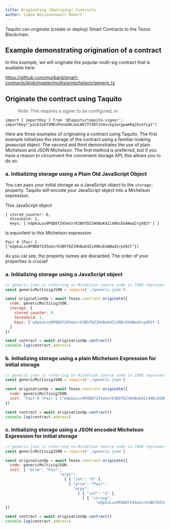```yaml
---
title: Originating (Deploying) Contracts
author: Simon Boissonneault-Robert
---
```


Taquito can _originate_ (create or deploy) Smart Contracts to the Tezos Blockchain.

## Example demonstrating origination of a contract

In this example, we will originate the popular mutli-sig contract that is available here:

https://github.com/murbard/smart-contracts/blob/master/multisig/michelson/generic.tz


## Originate the contract using Taquito

> Note: This requires a signer to be configured, ie: 

```
import { importKey } from '@taquito/taquito-signer';
importKey("p2sk2obfVMEuPUnadAConLWk7Tf4Dt3n4svSgJwrgpamRqJXvaYcg1")
```

Here are three examples of originating a contract using Taquito. The first example initializes the storage of the contract using a familiar-looking javascript object. The second and third demonstrates the use of plain Michelson and JSON Michelson. The first method is preferred, but if you have a reason to circumvent the convenient storage API, this allows you to do so.

### a. Initializing storage using a Plain Old JavaScript Object

You can pass your initial storage as a JavaScript object to the `storage:` property. Taquito will encode your JavaScript object into a Michelson expression.

This JavaScript object
```
{ stored_counter: 0,
  threshold: 1,
  keys: ['edpkuLxx9PQD8fZ45eUzrK3BhfDZJHhBuK4Zi49DcEGANwd2rpX82t'] }
```

Is equivilent to this Michelson expression
```
Pair 0 (Pair 1 {"edpkuLxx9PQD8fZ45eUzrK3BhfDZJHhBuK4Zi49DcEGANwd2rpX82t"})
```

As you cal see, the property names are discarded. The order of your properties is crucial!

### a. Initializing storage using a JavaScript object

```js
// generic.json is referring to Michelson source code in JSON representation
const genericMultisigJSON = require('./generic.json')

const originationOp = await Tezos.contract.originate({
  code: genericMultisigJSON,
  storage: {
    stored_counter: 0,
    threshold: 1,
    keys: ['edpkuLxx9PQD8fZ45eUzrK3BhfDZJHhBuK4Zi49DcEGANwd2rpX82t']
  }
})

const contract = await originationOp.contract()
console.log(contract.address)
```

### b. Initializing storage using a plain Michelson Expression for initial storage

```js
// generic.json is referring to Michelson source code in JSON representation
const genericMultisigJSON = require('./generic.json')

const originationOp = await Tezos.contract.originate({
  code: genericMultisigJSON,
  init: 'Pair 0 (Pair 1 {"edpkuLxx9PQD8fZ45eUzrK3BhfDZJHhBuK4Zi49DcEGANwd2rpX82t"})'
})

const contract = await originationOp.contract()
console.log(contract.address)
```

### c. Initializing storage using a JSON encoded Michelson Expression for initial storage

```js
// generic.json is referring to Michelson source code in JSON representation
const genericMultisigJSON = require('./generic.json')

const originationOp = await Tezos.contract.originate({
  code: genericMultisigJSON,
  init: { "prim": "Pair",
                        "args":
                          [ { "int": "0" },
                            { "prim": "Pair",
                              "args":
                                [ { "int": "1" },
                                  [ { "string":
                                        "edpkuLxx9PQD8fZ45eUzrK3BhfDZJHhBuK4Zi49DcEGANwd2rpX82t" } ] ] } ] }
})

const contract = await originationOp.contract()
console.log(contract.address)
```
